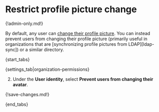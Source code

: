 # Restrict profile picture change

{!admin-only.md!}

By default, any user can [change their profile
picture](/help/change-your-profile-picture).  You can instead prevent
users from changing their profile picture (primarily useful in
organizations that are [synchronizing profile pictures from
LDAP][ldap-sync]) or a similar directory.

[ldap-sync-avatars]: https://aloha.readthedocs.io/en/latest/production/authentication-methods.html#synchronizing-avatars

{start_tabs}

{settings_tab|organization-permissions}

2. Under the **User identity**, select **Prevent users from changing their avatar**.

{!save-changes.md!}

{end_tabs}
